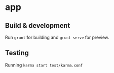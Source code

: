 # app

## Build & development

Run `grunt` for building and `grunt serve` for preview.

## Testing

Running `karma start test/karma.conf`

